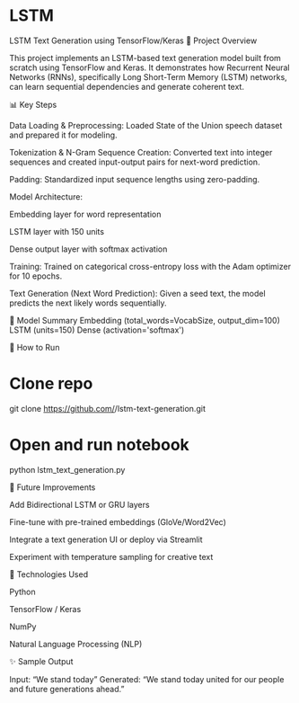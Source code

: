# LSTM
LSTM Text Generation using TensorFlow/Keras
📘 Project Overview

This project implements an LSTM-based text generation model built from scratch using TensorFlow and Keras. It demonstrates how Recurrent Neural Networks (RNNs), specifically Long Short-Term Memory (LSTM) networks, can learn sequential dependencies and generate coherent text.

📊 Key Steps

Data Loading & Preprocessing:
Loaded State of the Union speech dataset and prepared it for modeling.

Tokenization & N-Gram Sequence Creation:
Converted text into integer sequences and created input-output pairs for next-word prediction.

Padding:
Standardized input sequence lengths using zero-padding.

Model Architecture:

Embedding layer for word representation

LSTM layer with 150 units

Dense output layer with softmax activation

Training:
Trained on categorical cross-entropy loss with the Adam optimizer for 10 epochs.

Text Generation (Next Word Prediction):
Given a seed text, the model predicts the next likely words sequentially.

🧠 Model Summary
Embedding (total_words=VocabSize, output_dim=100)
LSTM (units=150)
Dense (activation='softmax')

🚀 How to Run
# Clone repo
git clone https://github.com/<your-username>/lstm-text-generation.git

# Open and run notebook
python lstm_text_generation.py

🔮 Future Improvements

Add Bidirectional LSTM or GRU layers

Fine-tune with pre-trained embeddings (GloVe/Word2Vec)

Integrate a text generation UI or deploy via Streamlit

Experiment with temperature sampling for creative text

🧩 Technologies Used

Python

TensorFlow / Keras

NumPy

Natural Language Processing (NLP)

✨ Sample Output

Input: “We stand today”
Generated: “We stand today united for our people and future generations ahead.”
